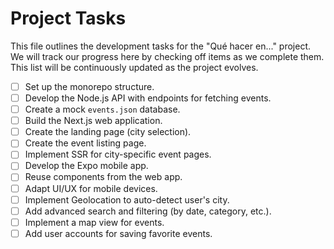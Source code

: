 # Project Tasks

This file outlines the development tasks for the "Qué hacer en..." project. We will track our progress here by checking off items as we complete them. This list will be continuously updated as the project evolves.

- [ ] Set up the monorepo structure.
- [ ] Develop the Node.js API with endpoints for fetching events.
- [ ] Create a mock `events.json` database.
- [ ] Build the Next.js web application.
- [ ] Create the landing page (city selection).
- [ ] Create the event listing page.
- [ ] Implement SSR for city-specific event pages.
- [ ] Develop the Expo mobile app.
- [ ] Reuse components from the web app.
- [ ] Adapt UI/UX for mobile devices.
- [ ] Implement Geolocation to auto-detect user's city.
- [ ] Add advanced search and filtering (by date, category, etc.).
- [ ] Implement a map view for events.
- [ ] Add user accounts for saving favorite events. 